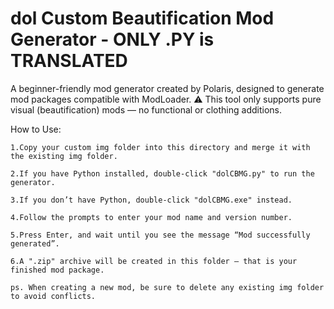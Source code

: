 # dol Custom Beautification Mod Generator - ONLY .PY is TRANSLATED
A beginner-friendly mod generator created by Polaris, designed to generate mod packages compatible with ModLoader.
⚠️ This tool only supports pure visual (beautification) mods — no functional or clothing additions.

How to Use:

    1.Copy your custom img folder into this directory and merge it with the existing img folder.

    2.If you have Python installed, double-click "dolCBMG.py" to run the generator.

    3.If you don’t have Python, double-click "dolCBMG.exe" instead.

    4.Follow the prompts to enter your mod name and version number.

    5.Press Enter, and wait until you see the message “Mod successfully generated”.

    6.A ".zip" archive will be created in this folder — that is your finished mod package.

    ps. When creating a new mod, be sure to delete any existing img folder to avoid conflicts.